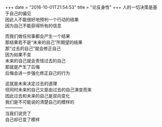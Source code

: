 +++
date = "2016-10-01T21:54:53"
title = "论反身性"
+++
人的一切决策是基于自己的偏见  
因此人不能很好地预判一个行动的结果  
因为自己不能获得所有的信息  
  
而我们做任何事都会产生一个结果  
那结果若不是“未来的自己”所期望的结果  
那“过去的自己”就会修正自己  
因为如果不变  
未来的自己就会责怪过去的自己  
那就是产生了后悔  
后悔会进一步强化修正自己的行为  
  
这就是未来决定过去的道理  
但同时未来的自己又是由过去的自己演变而来  
因此过去和未来的自己是双向变化  
我们是不可能说的清楚自己的模样的  
————  
当我们说完了  
自己却已变了模样  
